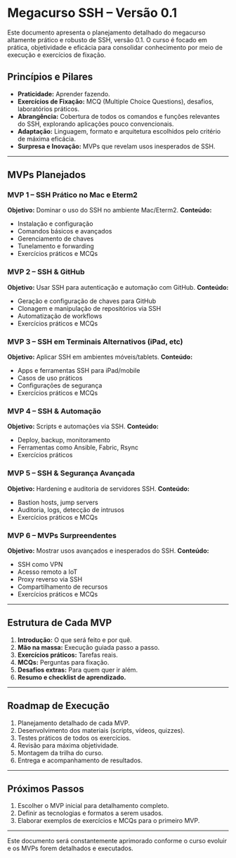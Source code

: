 # Megacurso SSH – Versão 0.1

Este documento apresenta o planejamento detalhado do megacurso altamente prático e robusto de SSH, versão 0.1. O curso é focado em prática, objetividade e eficácia para consolidar conhecimento por meio de execução e exercícios de fixação.

## Princípios e Pilares
- **Praticidade:** Aprender fazendo.
- **Exercícios de Fixação:** MCQ (Multiple Choice Questions), desafios, laboratórios práticos.
- **Abrangência:** Cobertura de todos os comandos e funções relevantes do SSH, explorando aplicações pouco convencionais.
- **Adaptação:** Linguagem, formato e arquitetura escolhidos pelo critério de máxima eficácia.
- **Surpresa e Inovação:** MVPs que revelam usos inesperados de SSH.

---

## MVPs Planejados

### MVP 1 – SSH Prático no Mac e Eterm2
**Objetivo:** Dominar o uso do SSH no ambiente Mac/Eterm2.
**Conteúdo:**
- Instalação e configuração
- Comandos básicos e avançados
- Gerenciamento de chaves
- Tunelamento e forwarding
- Exercícios práticos e MCQs

### MVP 2 – SSH & GitHub
**Objetivo:** Usar SSH para autenticação e automação com GitHub.
**Conteúdo:**
- Geração e configuração de chaves para GitHub
- Clonagem e manipulação de repositórios via SSH
- Automatização de workflows
- Exercícios práticos e MCQs

### MVP 3 – SSH em Terminais Alternativos (iPad, etc)
**Objetivo:** Aplicar SSH em ambientes móveis/tablets.
**Conteúdo:**
- Apps e ferramentas SSH para iPad/mobile
- Casos de uso práticos
- Configurações de segurança
- Exercícios práticos e MCQs

### MVP 4 – SSH & Automação
**Objetivo:** Scripts e automações via SSH.
**Conteúdo:**
- Deploy, backup, monitoramento
- Ferramentas como Ansible, Fabric, Rsync
- Exercícios práticos

### MVP 5 – SSH & Segurança Avançada
**Objetivo:** Hardening e auditoria de servidores SSH.
**Conteúdo:**
- Bastion hosts, jump servers
- Auditoria, logs, detecção de intrusos
- Exercícios práticos e MCQs

### MVP 6 – MVPs Surpreendentes
**Objetivo:** Mostrar usos avançados e inesperados do SSH.
**Conteúdo:**
- SSH como VPN
- Acesso remoto a IoT
- Proxy reverso via SSH
- Compartilhamento de recursos
- Exercícios práticos e MCQs

---

## Estrutura de Cada MVP
1. **Introdução:** O que será feito e por quê.
2. **Mão na massa:** Execução guiada passo a passo.
3. **Exercícios práticos:** Tarefas reais.
4. **MCQs:** Perguntas para fixação.
5. **Desafios extras:** Para quem quer ir além.
6. **Resumo e checklist de aprendizado.**

---

## Roadmap de Execução
1. Planejamento detalhado de cada MVP.
2. Desenvolvimento dos materiais (scripts, vídeos, quizzes).
3. Testes práticos de todos os exercícios.
4. Revisão para máxima objetividade.
5. Montagem da trilha do curso.
6. Entrega e acompanhamento de resultados.

---

## Próximos Passos
1. Escolher o MVP inicial para detalhamento completo.
2. Definir as tecnologias e formatos a serem usados.
3. Elaborar exemplos de exercícios e MCQs para o primeiro MVP.

---

Este documento será constantemente aprimorado conforme o curso evoluir e os MVPs forem detalhados e executados.